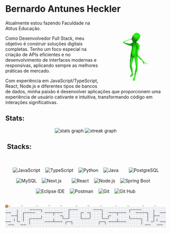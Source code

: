 
<h1 align="left">Bernardo Antunes Heckler</h1>



<img align="right" height="210" src="assets/green-alien.png"  />


<p align="justify">

Atualmente estou fazendo Faculdade na Atitus Educação.

Como Desenvolvedor Full Stack, meu objetivo é construir soluções digitais completas. Tenho um foco especial na criação de APIs eficientes e no desenvolvimento de interfaces modernas e responsivas, aplicando sempre as melhores práticas de mercado.

Com experiência em JavaScript/TypeScript, React, Node.js e diferentes tipos de bancos de dados, minha paixão é desenvolver aplicações que proporcionem uma experiência de usuário cativante e intuitiva, transformando código em interações significativas.

<h2 align="left">Stats: </h2>



<div align="center">
  

  <img src="https://github-readme-stats.vercel.app/api?username=bernardoheckler&hide_title=true&hide_rank=false&show_icons=true&include_all_commits=true&count_private=true&disable_animations=false&theme=gotham&locale=en&hide_border=true&order=1" height="150" alt="stats graph"/> 
 


  <img src="https://streak-stats.demolab.com/?user=bernardoheckler&locale=en&mode=daily&theme=gotham&hide_border=true&border_radius=10&order=3" height="150" alt="streak graph"  />
</div>


<div align="center">
  <h2 align="left">&nbsp;Stacks: </h2>
  <br>
  <div style="display: flex; flex-wrap: wrap; justify-content: center; gap: 16px; margin-top: 18px;">

  <img src="https://img.shields.io/badge/JavaScript-181920?style=for-the-badge&logo=javascript&logoColor=7CFC00" alt="JavaScript" />
  <img src="https://img.shields.io/badge/TypeScript-181920?style=for-the-badge&logo=typescript&logoColor=00FFB2" alt="TypeScript" />
  <img src="https://img.shields.io/badge/Python-181920?style=for-the-badge&logo=python&logoColor=00FFB2" alt="Python" />
  <!-- <img src="https://img.shields.io/badge/PHP-181920?style=for-the-badge&logo=php&logoColor=7CFC00" alt="PHP" /> -->
  <img src="https://img.shields.io/badge/Java-181920?style=for-the-badge&logo=openjdk&logoColor=00FFB2" alt="Java" />
  <!-- <img src="https://img.shields.io/badge/C++-181920?style=for-the-badge&logo=c%2b%2b&logoColor=7CFC00" alt="C++" /> -->
  <!-- <img src="https://img.shields.io/badge/C%23-181920?style=for-the-badge&logo=dotnet&logoColor=00FFB2" alt="C#" /> -->
  
  <br/>
  

  <img src="https://img.shields.io/badge/PostgreSQL-181920?style=for-the-badge&logo=postgresql&logoColor=7CFC00" alt="PostgreSQL" />
  <!-- <img src="https://img.shields.io/badge/SQLite-181920?style=for-the-badge&logo=sqlite&logoColor=00FFB2" alt="SQLite" /> -->
  <img src="https://img.shields.io/badge/MySQL-181920?style=for-the-badge&logo=mysql&logoColor=7CFC00" alt="MySQL" />
  <!-- <img src="https://img.shields.io/badge/MariaDB-181920?style=for-the-badge&logo=mariadb&logoColor=00FFB2" alt="MariaDB" /> -->
  <!-- <img src="https://img.shields.io/badge/Firebase-181920?style=for-the-badge&logo=firebase&logoColor=7CFC00" alt="Firebase" /> -->  
  <img src="https://img.shields.io/badge/Next.js-181920?style=for-the-badge&logo=next.js&logoColor=00FFB2" alt="Next.js" />
  
  <br/>

  <img src="https://img.shields.io/badge/React-181920?style=for-the-badge&logo=react&logoColor=7CFC00" alt="React" />
  <img src="https://img.shields.io/badge/Node.js-181920?style=for-the-badge&logo=node.js&logoColor=00FFB2" alt="Node.js" />
  <!-- <img src="https://img.shields.io/badge/Django-181920?style=for-the-badge&logo=django&logoColor=7CFC00" alt="Django" /> -->
  <!-- <img src="https://img.shields.io/badge/FastAPI-181920?style=for-the-badge&logo=fastapi&logoColor=00FFB2" alt="FastAPI" /> -->
  <img src="https://img.shields.io/badge/SpringBoot-181920?style=for-the-badge&logo=springboot&logoColor=00FFB2" alt="Spring Boot" />

  <br/>
  
  <img src="https://img.shields.io/badge/IDE-181920?style=for-the-badge&logo=eclipse" alt="Eclipse IDE" >
  <img src="https://img.shields.io/badge/Postman-181920?style=for-the-badge&logo=postman" alt="Postman">
  <img src="https://img.shields.io/badge/Git-181920?style=for-the-badge&logo=git" alt="Git" >
  <img src="https://img.shields.io/badge/Git%20hub-181920?style=for-the-badge&logo=github" alt="Git Hub" >




  </div>
</div>
<br><br> 

<picture>
  <source media="(prefers-color-scheme: dark)" srcset="https://raw.githubusercontent.com/bernardoheckler/bernardoheckler/output/pacman-contribution-graph-dark.svg">
  <source media="(prefers-color-scheme: light)" srcset="https://raw.githubusercontent.com/bernardoheckler/bernardoheckler/output/pacman-contribution-graph.svg">
  <img alt="pacman contribution graph" src="https://raw.githubusercontent.com/bernardoheckler/bernardoheckler/output/pacman-contribution-graph.svg">
</picture>
